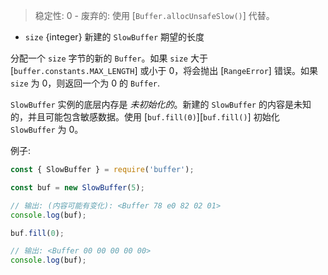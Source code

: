 <!-- YAML
deprecated: v6.0.0
-->

> 稳定性: 0 - 废弃的: 使用 [`Buffer.allocUnsafeSlow()`] 代替。

* `size` {integer} 新建的 `SlowBuffer` 期望的长度

分配一个 `size` 字节的新的 `Buffer`。如果 `size` 大于 [`buffer.constants.MAX_LENGTH`] 或小于 0，将会抛出 [`RangeError`] 错误。如果 `size` 为 0，则返回一个为 0 的 `Buffer`.

`SlowBuffer` 实例的底层内存是 *未初始化的*。新建的 `SlowBuffer` 的内容是未知的，并且可能包含敏感数据。使用 [`buf.fill(0)`][`buf.fill()`] 初始化 `SlowBuffer` 为 0。

例子:

```js
const { SlowBuffer } = require('buffer');

const buf = new SlowBuffer(5);

// 输出: (内容可能有变化): <Buffer 78 e0 82 02 01>
console.log(buf);

buf.fill(0);

// 输出: <Buffer 00 00 00 00 00>
console.log(buf);
```
